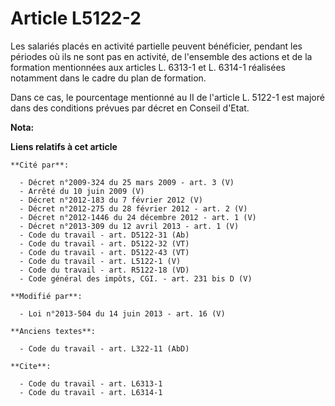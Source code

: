 # Article L5122-2

Les salariés placés en activité partielle peuvent bénéficier, pendant les périodes où ils ne sont pas en activité, de
l'ensemble des actions et de la formation mentionnées aux articles L. 6313-1 et L. 6314-1 réalisées notamment dans le cadre
du plan de formation. 

Dans ce cas, le pourcentage mentionné au II de l'article L. 5122-1 est majoré dans des conditions prévues par décret en
Conseil d'Etat.

**Nota:**



**Liens relatifs à cet article**

	**Cité par**:

	  - Décret n°2009-324 du 25 mars 2009 - art. 3 (V)
	  - Arrêté du 10 juin 2009 (V)
	  - Décret n°2012-183 du 7 février 2012 (V)
	  - Décret n°2012-275 du 28 février 2012 - art. 2 (V)
	  - Décret n°2012-1446 du 24 décembre 2012 - art. 1 (V)
	  - Décret n°2013-309 du 12 avril 2013 - art. 1 (V)
	  - Code du travail - art. D5122-31 (Ab)
	  - Code du travail - art. D5122-32 (VT)
	  - Code du travail - art. D5122-43 (VT)
	  - Code du travail - art. L5122-1 (V)
	  - Code du travail - art. R5122-18 (VD)
	  - Code général des impôts, CGI. - art. 231 bis D (V)

	**Modifié par**:

	  - Loi n°2013-504 du 14 juin 2013 - art. 16 (V)

	**Anciens textes**:

	  - Code du travail - art. L322-11 (AbD)

	**Cite**:

	  - Code du travail - art. L6313-1
	  - Code du travail - art. L6314-1
